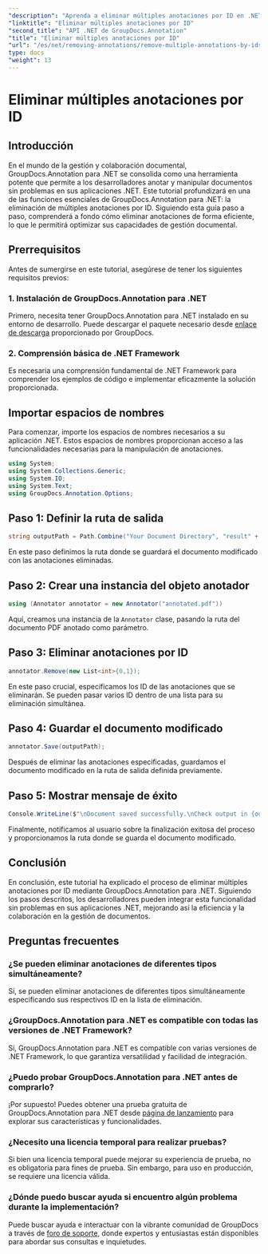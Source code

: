 ```yaml
---
"description": "Aprenda a eliminar múltiples anotaciones por ID en .NET usando GroupDocs.Annotation, mejorando sus capacidades de administración de documentos sin esfuerzo."
"linktitle": "Eliminar múltiples anotaciones por ID"
"second_title": "API .NET de GroupDocs.Annotation"
"title": "Eliminar múltiples anotaciones por ID"
"url": "/es/net/removing-annotations/remove-multiple-annotations-by-ids/"
type: docs
"weight": 13
---
```


# Eliminar múltiples anotaciones por ID

## Introducción
En el mundo de la gestión y colaboración documental, GroupDocs.Annotation para .NET se consolida como una herramienta potente que permite a los desarrolladores anotar y manipular documentos sin problemas en sus aplicaciones .NET. Este tutorial profundizará en una de las funciones esenciales de GroupDocs.Annotation para .NET: la eliminación de múltiples anotaciones por ID. Siguiendo esta guía paso a paso, comprenderá a fondo cómo eliminar anotaciones de forma eficiente, lo que le permitirá optimizar sus capacidades de gestión documental.
## Prerrequisitos
Antes de sumergirse en este tutorial, asegúrese de tener los siguientes requisitos previos:
### 1. Instalación de GroupDocs.Annotation para .NET
Primero, necesita tener GroupDocs.Annotation para .NET instalado en su entorno de desarrollo. Puede descargar el paquete necesario desde [enlace de descarga](https://releases.groupdocs.com/annotation/net/) proporcionado por GroupDocs.
### 2. Comprensión básica de .NET Framework
Es necesaria una comprensión fundamental de .NET Framework para comprender los ejemplos de código e implementar eficazmente la solución proporcionada.

## Importar espacios de nombres
Para comenzar, importe los espacios de nombres necesarios a su aplicación .NET. Estos espacios de nombres proporcionan acceso a las funcionalidades necesarias para la manipulación de anotaciones.
```csharp
using System;
using System.Collections.Generic;
using System.IO;
using System.Text;
using GroupDocs.Annotation.Options;
```

## Paso 1: Definir la ruta de salida
```csharp
string outputPath = Path.Combine("Your Document Directory", "result" + Path.GetExtension("input.pdf"));
```
En este paso definimos la ruta donde se guardará el documento modificado con las anotaciones eliminadas.
## Paso 2: Crear una instancia del objeto anotador
```csharp
using (Annotator annotator = new Annotator("annotated.pdf"))
```
Aquí, creamos una instancia de la `Annotator` clase, pasando la ruta del documento PDF anotado como parámetro.
## Paso 3: Eliminar anotaciones por ID
```csharp
annotator.Remove(new List<int>{0,1});
```
En este paso crucial, especificamos los ID de las anotaciones que se eliminarán. Se pueden pasar varios ID dentro de una lista para su eliminación simultánea.
## Paso 4: Guardar el documento modificado
```csharp
annotator.Save(outputPath);
```
Después de eliminar las anotaciones especificadas, guardamos el documento modificado en la ruta de salida definida previamente.
## Paso 5: Mostrar mensaje de éxito
```csharp
Console.WriteLine($"\nDocument saved successfully.\nCheck output in {outputPath}.");
```
Finalmente, notificamos al usuario sobre la finalización exitosa del proceso y proporcionamos la ruta donde se guarda el documento modificado.

## Conclusión
En conclusión, este tutorial ha explicado el proceso de eliminar múltiples anotaciones por ID mediante GroupDocs.Annotation para .NET. Siguiendo los pasos descritos, los desarrolladores pueden integrar esta funcionalidad sin problemas en sus aplicaciones .NET, mejorando así la eficiencia y la colaboración en la gestión de documentos.
## Preguntas frecuentes
### ¿Se pueden eliminar anotaciones de diferentes tipos simultáneamente?
Sí, se pueden eliminar anotaciones de diferentes tipos simultáneamente especificando sus respectivos ID en la lista de eliminación.
### ¿GroupDocs.Annotation para .NET es compatible con todas las versiones de .NET Framework?
Sí, GroupDocs.Annotation para .NET es compatible con varias versiones de .NET Framework, lo que garantiza versatilidad y facilidad de integración.
### ¿Puedo probar GroupDocs.Annotation para .NET antes de comprarlo?
¡Por supuesto! Puedes obtener una prueba gratuita de GroupDocs.Annotation para .NET desde [página de lanzamiento](https://releases.groupdocs.com/) para explorar sus características y funcionalidades.
### ¿Necesito una licencia temporal para realizar pruebas?
Si bien una licencia temporal puede mejorar su experiencia de prueba, no es obligatoria para fines de prueba. Sin embargo, para uso en producción, se requiere una licencia válida.
### ¿Dónde puedo buscar ayuda si encuentro algún problema durante la implementación?
Puede buscar ayuda e interactuar con la vibrante comunidad de GroupDocs a través de [foro de soporte](https://forum.groupdocs.com/c/annotation/10), donde expertos y entusiastas están disponibles para abordar sus consultas e inquietudes.